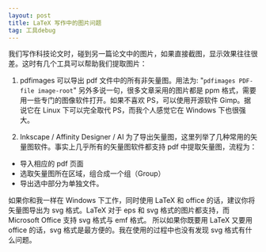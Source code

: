 ```yaml
---
layout: post
title: LaTeX 写作中的图片问题
tag: 工具debug
---
```

我们写作科技论文时，碰到另一篇论文中的图片，如果直接截图，显示效果往往很差。这时有几个工具可以帮助我们提取图片：

1. pdfimages
可以导出 pdf 文件中的所有非矢量图。用法为:
"`pdfimages PDF-file image-root`"
另外多说一句，很多文章采用的图片都是 ppm 格式，需要用一些专门的图像软件打开。如果不喜欢 PS，可以使用开源软件 Gimp。据说它在 Linux 下可以完全取代 PS，而我个人感觉它在 Windows 下也很强大。

2. Inkscape / Affinity Designer / AI
为了导出矢量图，这里列举了几种常用的矢量图软件。事实上几乎所有的矢量图软件都支持 pdf 中提取矢量图，流程为：
- 导入相应的 pdf 页面
- 选取矢量图所在区域，组合成一个组（Group）
- 导出选中部分为单独文件。

如果你和我一样在 Windows 下工作，同时使用 LaTeX 和 office 的话，建议你将矢量图导出为 svg 格式。LaTeX 对于 eps 和 svg 格式的图片都支持，而 Microsoft Office 支持 svg 格式与 emf 格式。 所以如果你既要用 LaTeX 又要用 office 的话，svg 格式是最方便的。我在使用的过程中也没有发现 svg 格式有什么问题。

